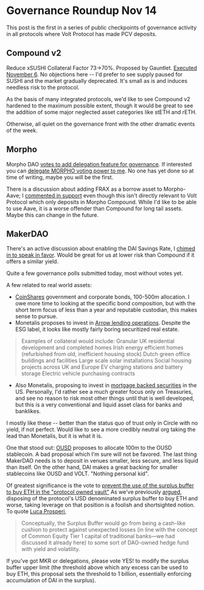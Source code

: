 # Governance Roundup Nov 14

This post is the first in a series of public checkpoints of governance activity in all protocols where Volt Protocol has made PCV deposits.

## Compound v2

Reduce xSUSHI Collateral Factor 73->70%. Proposed by Gauntlet. [Executed November 6](https://compound.finance/governance/proposals/133). No objections here -- I'd prefer to see supply paused for SUSHI and the market gradually deprecated. It's small as is and induces needless risk to the protocol.

As the basis of many integrated protocols, we'd like to see Compound v2 hardened to the maximum possible extent, though it would be great to see the addition of some major neglected asset categories like stETH and rETH. 

Otherwise, all quiet on the governance front with the other dramatic events of the week.

## Morpho

Morpho DAO [votes to add delegation feature for governance](https://vote.morpho.xyz/#/proposal/bafkreigzfyi7m3he4xvg7fj3zs2r6apt2hgofyi4x2uv3ptfjb23hen7uu). If interested you can [delegate MORPHO voting power to me](morpho_delegate.md). No one has yet done so at time of writing, maybe you will be the first.

There is a discussion about adding FRAX as a borrow asset to Morpho-Aave; I [commented in support](https://forum.morpho.xyz/t/mip-listing-frax-on-morpho-aavev2/166/5?u=onetruekirk) even though this isn't directly relevant to Volt Protocol which only deposits in Morpho Compound. While I'd like to be able to use Aave, it is a worse offender than Compound for long tail assets. Maybe this can change in the future.

## MakerDAO

There's an active discussion about enabling the DAI Savings Rate, I [chimed in to speak in favor](https://forum.makerdao.com/t/discussion-on-enabling-the-dsr/18759/18?u=onetruekirk). Would be great for us at lower risk than Compound if it offers a similar yield.

Quite a few governance polls submitted today, most without votes yet.

A few related to real world assets:

* [CoinShares](https://forum.makerdao.com/t/mip86-coinshares-active-treasury-management/17900) government and corporate bonds, 100-500m allocation. I owe more time to looking at the specific bond composition, but with the short term focus of less than a year and reputable custodian, this makes sense to pursue.
* Monetalis proposes to invest in [Arrow lending operations](https://forum.makerdao.com/t/mip89-monetalis-arrow-andalusian/18338). Despite the ESG label, it looks like mostly fairly boring securitized real estate.
>Examples of collateral would include:
>Granular UK residential development and completed homes
>Irish energy efficient homes (refurbished from old, inefficient housing stock)
>Dutch green office buildings and facilities
>Large scale solar installations
>Social housing projects across UK and Europe
>EV charging stations and battery storage
>Electric vehicle purchasing contracts
* Also Monetalis, proposing to invest in [mortgage backed securities](https://forum.makerdao.com/t/mip88-monetalis-redwood-friesian/18336) in the US. Personally, I'd rather see a much greater focus only on Treasuries, and see no reason to risk most other things until that is well developed, but this is a very conventional and liquid asset class for banks and banklikes.

I mostly like these -- better than the status quo of trust only in Circle with no yield, if not perfect. Would like to see a more credibly neutral org taking the lead than Monetalis, but it is what it is.

One that stood out: [OUSD](https://forum.makerdao.com/t/mip87-ousd-decentralized-rewards/18216) proposes to allocate 100m to the OUSD stablecoin. A bad proposal which I'm sure will not be favored. The last thing MakerDAO needs is to deposit in venues smaller, less secure, and less liquid than itself. On the other hand, DAI makes a great backing for smaller stablecoins like OUSD and VOLT. "Nothing personal kid".

Of greatest significance is the vote to [prevent the use of the surplus buffer to buy ETH in the "protocol owned vault"](https://forum.makerdao.com/t/mip84c10-sp1-modify-emulated-surplus-buffer-upper-limit/18315?) As we've previously [argued](lettertomaker.md), disposing of the protocol's USD denominated surplus buffer to buy ETH and worse, taking leverage on that position is a foolish and shortsighted notion. To quote [Luca Prosperi](https://dirtroads.substack.com/p/47-tribes-and-endgames-daos-stretching),
>Conceptually, the Surplus Buffer would go from being a cash-like cushion to protect against unexpected losses (in line with the concept of Common Equity Tier 1 capital of traditional banks—we had discussed it already here) to some sort of DAO-owned hedge fund with yield and volatility.

If you've got MKR or delegations, please vote YES! to modify the surplus buffer upper limit (the threshold above which any excess can be used to buy ETH, this proposal sets the threshold to 1 billion, essentially enforcing accumulation of DAI in the surplus).

